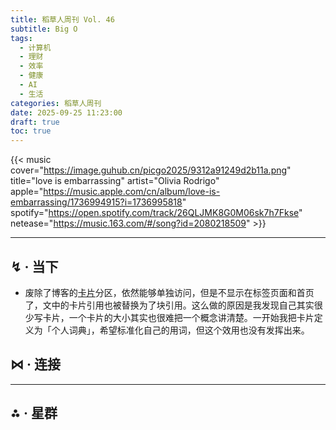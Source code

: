 ```yaml
---
title: 稻草人周刊 Vol. 46
subtitle: Big O
tags:
  - 计算机
  - 理财
  - 效率
  - 健康
  - AI
  - 生活
categories: 稻草人周刊
date: 2025-09-25 11:23:00
draft: true
toc: true
---
```


{{< music cover="https://image.guhub.cn/picgo2025/9312a91249d2b11a.png" title="love is embarrassing" artist="Olivia Rodrigo" apple="https://music.apple.com/cn/album/love-is-embarrassing/1736994915?i=1736995818" spotify="https://open.spotify.com/track/26QLJMK8G0M06sk7h7Fkse" netease="https://music.163.com/#/song?id=2080218509"  >}}

<!--more-->

---

## ↯ · 当下

- 废除了博客的[卡片](/cards/)分区，依然能够单独访问，但是不显示在标签页面和首页了，文中的卡片引用也被替换为了块引用。这么做的原因是我发现自己其实很少写卡片，一个卡片的大小其实也很难把一个概念讲清楚。一开始我把卡片定义为「个人词典」，希望标准化自己的用词，但这个效用也没有发挥出来。

## ⋈︎ · 连接



---

## ⁂ · 星群
